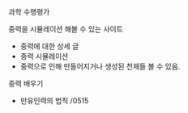 과학 수행평가

중력을 시뮬레이션 해볼 수 있는 사이트
- 중력에 대한 상세 글
- 중력 시뮬레이션
- 중력으로 인해 만들어지거나 생성된 천체들 볼 수 있음.

중력 배우기
- 만유인력의 법칙 /0515